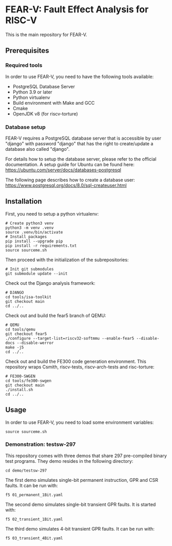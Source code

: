 # FEAR-V: Fault Effect Analysis for RISC-V

This is the main repository for FEAR-V.

## Prerequisites

### Required tools

In order to use FEAR-V, you need to have the following tools available:

* PostgreSQL Database Server
* Python 3.9 or later
* Python virtualenv
* Build environment with Make and GCC
* Cmake
* OpenJDK v8 (for riscv-torture)

### Database setup

FEAR-V requires a PostgreSQL database server that is accessible by user "django" with password "django" that has the right to create/update a database also called "django".

For details how to setup the database server, please refer to the official documentation. A setup guide for Ubuntu can be found here: https://ubuntu.com/server/docs/databases-postgresql

The following page describes how to create a database user: https://www.postgresql.org/docs/8.0/sql-createuser.html

## Installation

First, you need to setup a python virtualenv:
```
# Create python3 venv
python3 -m venv .venv
source .venv/bin/activate
# Install packages
pip install --upgrade pip
pip install -r requirements.txt
source sourceme.sh
```

Then proceed with the initialization of the subrepositories:
```
# Init git submodules
git submodule update --init
```

Check out the Django analysis framework:
```
# DJANGO
cd tools/isa-toolkit
git checkout main
cd ../..
```

Check out and build the fear5 branch of QEMU:
```
# QEMU
cd tools/qemu
git checkout fear5
./configure --target-list=riscv32-softmmu --enable-fear5 --disable-docs --disable-werror
make -j5
cd ../..
```

Check out and build the FE300 code generation environment. This repository wraps Csmith, riscv-tests, riscv-arch-tests and risc-torture:
```
# FE300-SWGEN
cd tools/fe300-swgen
git checkout main
./install.sh
cd ../..
```

## Usage
In order to use FEAR-V, you need to load some environment variables:
```
source sourceme.sh
```

### Demonstration: testsw-297
This repository comes with three demos that share 297 pre-compiled binary test programs. They demo resides in the following directory:
```
cd demo/testsw-297
```

The first demo simulates single-bit permanent instruction, GPR and CSR faults. It can be run with:
```
f5 01_permanent_1Bit.yaml
```

The second demo simulates single-bit transient GPR faults. It is started with:
```
f5 02_transient_1Bit.yaml
```

The third demo simulates 4-bit transient GPR faults. It can be run with:
```
f5 03_transient_4Bit.yaml 
```
